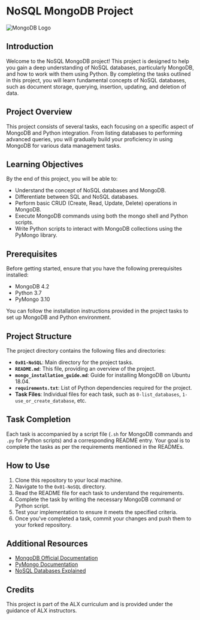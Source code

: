 # NoSQL MongoDB Project

![MongoDB Logo](https://webassets.mongodb.com/_com_assets/cms/mongodb_logo1-76twgcu2dm.png)

## Introduction

Welcome to the NoSQL MongoDB project! This project is designed to help you gain a deep understanding of NoSQL databases, particularly MongoDB, and how to work with them using Python. By completing the tasks outlined in this project, you will learn fundamental concepts of NoSQL databases, such as document storage, querying, insertion, updating, and deletion of data.

## Project Overview

This project consists of several tasks, each focusing on a specific aspect of MongoDB and Python integration. From listing databases to performing advanced queries, you will gradually build your proficiency in using MongoDB for various data management tasks.

## Learning Objectives

By the end of this project, you will be able to:

- Understand the concept of NoSQL databases and MongoDB.
- Differentiate between SQL and NoSQL databases.
- Perform basic CRUD (Create, Read, Update, Delete) operations in MongoDB.
- Execute MongoDB commands using both the mongo shell and Python scripts.
- Write Python scripts to interact with MongoDB collections using the PyMongo library.

## Prerequisites

Before getting started, ensure that you have the following prerequisites installed:

- MongoDB 4.2
- Python 3.7
- PyMongo 3.10

You can follow the installation instructions provided in the project tasks to set up MongoDB and Python environment.

## Project Structure

The project directory contains the following files and directories:

- **`0x01-NoSQL`**: Main directory for the project tasks.
- **`README.md`**: This file, providing an overview of the project.
- **`mongo_installation_guide.md`**: Guide for installing MongoDB on Ubuntu 18.04.
- **`requirements.txt`**: List of Python dependencies required for the project.
- **Task Files**: Individual files for each task, such as `0-list_databases`, `1-use_or_create_database`, etc.

## Task Completion

Each task is accompanied by a script file (`.sh` for MongoDB commands and `.py` for Python scripts) and a corresponding README entry. Your goal is to complete the tasks as per the requirements mentioned in the READMEs.

## How to Use

1. Clone this repository to your local machine.
2. Navigate to the `0x01-NoSQL` directory.
3. Read the README file for each task to understand the requirements.
4. Complete the task by writing the necessary MongoDB command or Python script.
5. Test your implementation to ensure it meets the specified criteria.
6. Once you've completed a task, commit your changes and push them to your forked repository.

## Additional Resources

- [MongoDB Official Documentation](https://docs.mongodb.com/)
- [PyMongo Documentation](https://pymongo.readthedocs.io/en/stable/)
- [NoSQL Databases Explained](https://www.mongodb.com/nosql-explained)

## Credits

This project is part of the ALX curriculum and is provided under the guidance of ALX instructors.

